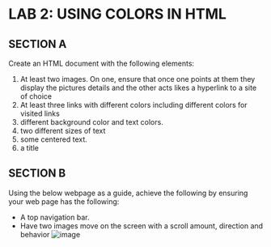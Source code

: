 # LAB 2: USING COLORS IN HTML
## SECTION A
Create an HTML document with the following elements:
1. At least two images. On one, ensure that once one points at them they display the pictures details and the other acts likes a hyperlink to a site of choice
2. At least three links with different colors including different colors for visited links
3. different background color and text colors.
4. two different sizes of text
5. some centered text.
6. a title
## SECTION B
Using the below webpage as a guide, achieve the following by ensuring your web page has the following:
* A top navigation bar.
* Have two images move on the screen with a scroll amount, direction and behavior
![image](https://user-images.githubusercontent.com/51198797/214550729-46b076b3-926f-4c23-9fd3-d86aafe64c8d.png)
